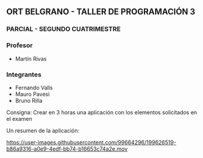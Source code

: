 ## ORT BELGRANO - TALLER DE PROGRAMACIÓN 3
### PARCIAL - SEGUNDO CUATRIMESTRE

### Profesor

- Martín Rivas

### Integrantes

- Fernando Valls
- Mauro Pavesi
- Bruno Rilla


Consigna:
Crear en 3 horas una aplicación con los elementos solicitados en el examen


Un resumen de la aplicación:

https://user-images.githubusercontent.com/99664296/199626519-b86a9316-a0e9-4edf-bb74-b16653c74a2e.mov

